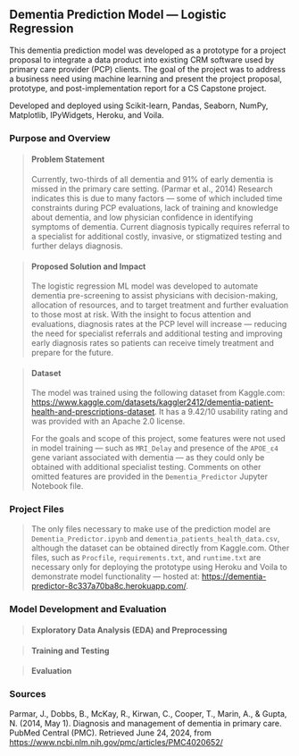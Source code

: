 ## Dementia Prediction Model — Logistic Regression
This dementia prediction model was developed as a prototype for a project proposal to integrate 
a data product into existing CRM software used by primary care provider (PCP) clients. The goal 
of the project was to address a business need using machine learning and present the project proposal, 
prototype, and post-implementation report for a CS Capstone project. 

Developed and deployed using Scikit-learn, Pandas, Seaborn, NumPy, Matplotlib, IPyWidgets, Heroku, and Voila. 

### Purpose and Overview

>#### Problem Statement
>Currently, two-thirds of all dementia and 91% of early dementia is missed in the primary care setting. 
>(Parmar et al., 2014) Research indicates this is due to many factors — some of which included time constraints 
>during PCP evaluations, lack of training and knowledge about dementia, and low physician confidence in identifying 
>symptoms of dementia. Current diagnosis typically requires referral to a specialist for additional costly, 
>invasive, or stigmatized testing and further delays diagnosis. 

>#### Proposed Solution and Impact 
>The logistic regression ML model was developed to automate dementia pre-screening to assist physicians with 
>decision-making, allocation of resources, and to target treatment and further evaluation to those most at risk. 
>With the insight to focus attention and evaluations, diagnosis rates at the PCP level will increase — reducing 
>the need for specialist referrals and additional testing and improving early diagnosis rates so patients can 
>receive timely treatment and prepare for the future. 

>#### Dataset  
>The model was trained using the following dataset from Kaggle.com: https://www.kaggle.com/datasets/kaggler2412/dementia-patient-health-and-prescriptions-dataset. 
>It has a 9.42/10 usability rating and was provided with an Apache 2.0 license. 
>
>For the goals and scope of this project, some features were not used in model training — such as `MRI_Delay` and 
>presence of the `APOE_ε4` gene variant associated with dementia — as they could only be obtained with additional 
>specialist testing. Comments on other omitted features are provided in the `Dementia_Predictor` Jupyter Notebook file. 

### Project Files

>The only files necessary to make use of the prediction model are `Dementia_Predictor.ipynb` and `dementia_patients_health_data.csv`, 
>although the dataset can be obtained directly from Kaggle.com. Other files, such as `Procfile`, `requirements.txt`, and 
>`runtime.txt` are necessary only for deploying the prototype using Heroku and Voila to demonstrate model functionality — 
>hosted at: https://dementia-predictor-8c337a70ba8c.herokuapp.com/.

### Model Development and Evaluation

>#### Exploratory Data Analysis (EDA) and Preprocessing 

>#### Training and Testing 

>#### Evaluation 

### Sources

Parmar, J., Dobbs, B., McKay, R., Kirwan, C., Cooper, T., Marin, A., & Gupta, N. (2014, May 1). Diagnosis and 
management of dementia in primary care. PubMed Central (PMC). Retrieved June 24, 2024, 
from https://www.ncbi.nlm.nih.gov/pmc/articles/PMC4020652/